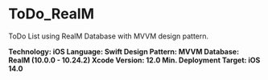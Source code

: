 # ToDo_RealM

ToDo List using RealM Database with MVVM design pattern.

**Technology: iOS
Language: Swift
Design Pattern: MVVM
Database: RealM (10.0.0 - 10.24.2)
Xcode Version: 12.0
Min. Deployment Target: iOS 14.0**

